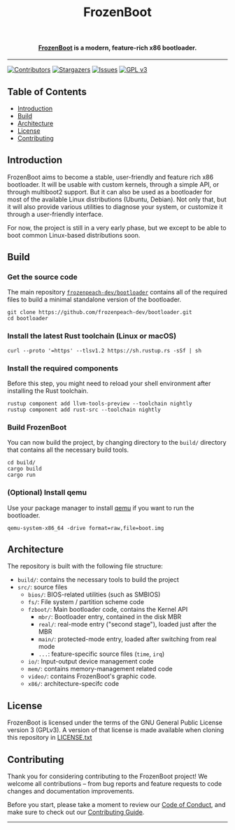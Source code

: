 <h1 align="center">
  <!--<a href="http://frozenpeach.org/fzboot"><img src="" alt="FrozenBoot" width="200"></a>-->
  FrozenBoot
</h1>
<br>
 <h4 align="center"><a href="https://frozenpeach.org/fzboot" target="_blank">FrozenBoot</a> is a modern, feature-rich x86 bootloader.</h4>

---

[![Contributors][contributors-shield]][contributors-url]
[![Stargazers][stars-shield]][stars-url]
[![Issues][issues-shield]][issues-url]
[![GPL v3][license-shield]][license-url]

## Table of Contents

- [Introduction](#introduction)
- [Build](#build)
- [Architecture](#architecture)
- [License](#license)
- [Contributing](#contributing)

## Introduction

FrozenBoot aims to become a stable, user-friendly and feature rich x86 bootloader. It will be usable
with custom kernels, through a simple API, or through multiboot2 support. But it can also be used as
a bootloader for most of the available Linux distributions (Ubuntu, Debian).
Not only that, but it will also provide various utilities to diagnose your system, or customize it 
through a user-friendly interface.

For now, the project is still in a very early phase, but we except to be able to boot common Linux-based
distributions soon.

## Build

### Get the source code

The main repository [`frozenpeach-dev/bootloader`](https://github.com/frozenpeach-dev/bootloader) contains all 
of the required files to build a minimal standalone version of the bootloader.

```shell
git clone https://github.com/frozenpeach-dev/bootloader.git
cd bootloader
```

### Install the latest Rust toolchain (Linux or macOS)

```shell
curl --proto '=https' --tlsv1.2 https://sh.rustup.rs -sSf | sh
```

### Install the required components

Before this step, you might need to reload your shell environment after installing the Rust toolchain.

```shell
rustup component add llvm-tools-preview --toolchain nightly
rustup component add rust-src --toolchain nightly
```

### Build FrozenBoot

You can now build the project, by changing directory to the `build/` directory that contains all the 
necessary build tools.

```shell
cd build/
cargo build
cargo run
````

### (Optional) Install qemu

Use your package manager to install [qemu](https://www.qemu.org/download/#source) if you want to run the bootloader.

```shell
qemu-system-x86_64 -drive format=raw,file=boot.img
```

## Architecture

The repository is built with the following file structure:
- `build/`: contains the necessary tools to build the project
- `src/`: source files
  - `bios/`: BIOS-related utilities (such as SMBIOS)
  - `fs/`: File system / partition scheme code
  - `fzboot/`: Main bootloader code, contains the Kernel API
    - `mbr/`: Bootloader entry, contained in the disk MBR
    - `real/`: real-mode entry ("second stage"), loaded just after the MBR
    - `main/`: protected-mode entry, loaded after switching from real mode
    - `...`: feature-specific source files (`time`, `irq`)
  - `io/`: Input-output device management code
  - `mem/`: contains memory-management related code
  - `video/`: contains FrozenBoot's graphic code.
  - `x86/`: architecture-specifc code

## License

FrozenBoot is licensed under the terms of the GNU General Public License version 3 (GPLv3).
A version of that license is made available when cloning this repository in [LICENSE.txt](LICENSE.txt)

## Contributing

Thank you for considering contributing to the FrozenBoot project! 
We welcome all contributions – from bug reports and feature requests to code changes and documentation improvements.

Before you start, please take a moment to review our [Code of Conduct](), and make sure to check out our
[Contributing Guide]().




---


[contributors-shield]: https://img.shields.io/github/contributors/frozenpeach-dev/bootloader.svg?style=for-the-badge
[contributors-url]: https://github.com/frozenpeach-dev/bootloader/graphs/contributors
[license-shield]: https://img.shields.io/github/license/frozenpeach-dev/bootloader.svg?style=for-the-badge
[license-url]: https://github.com/frozenpeach-dev/bootloader/blob/master/LICENSE.txt
[stars-shield]: https://img.shields.io/github/stars/frozenpeach-dev/bootloader?style=for-the-badge
[stars-url]: https://github.com/frozenpeach-dev/bootloader/stargazers
[issues-shield]: https://img.shields.io/github/issues/frozenpeach-dev/bootloader?style=for-the-badge
[issues-url]: https://github.com/frozenpeach-dev/bootloader/issues
